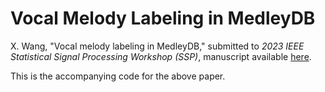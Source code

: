 # Vocal Melody Labeling in MedleyDB
X. Wang, "Vocal melody labeling in MedleyDB," submitted to *2023 IEEE Statistical Signal Processing Workshop (SSP)*, manuscript available [here](https://www.techrxiv.org/articles/preprint/Vocal_Melody_Labeling_in_MedleyDB/21665513).

This is the accompanying code for the above paper.